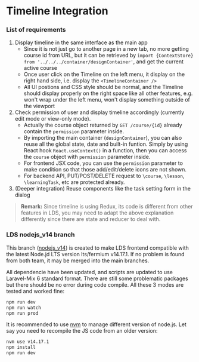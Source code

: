 # Timeline Integration

### List of requirements

1. Display timeline in the same interface as the main app
    - Since it is not just go to another page in a new tab, no more getting course id from URL, but it can be retrieved by ```import {ContextStore} from '../../../container/designContainer'```, and get the current active course
    - Once user click on the Timeline on the left menu, it display on the right hand side, i.e. display the ```<TimelineContainer />```
    - All UI postions and CSS style should be normal, and the Timeline should display properly on the right space like all other features, e.g. won't wrap under the left menu, won't display something outside of the viewport
2. Check permission of user and display timeline accordingly (currently edit mode or view-only mode).
    - Actually the course object returned by ```GET /course/{id}``` already contain the ```permission``` parameter inside.
    - By importing the main container (```designContainer```), you can also reuse all the global state, date and built-in funtion. Simply by using React hook ```React.useContext()``` in a function, then you can access the ```course``` object with ```permission``` parameter inside.
    - For frontend JSX code, you can use the ```permission``` parameter to make condition so that those add/edit/delete icons are not shown.
    - For backend API, PUT/POST/DELETE request to ```\course```, ```\lesson```, ```\learningTask```, etc are protected already.
3. (Deeper integration) Reuse components like the task setting form in the dialog

> **Remark:** Since timeline is using Redux, its code is different from other features in LDS, you may need to adapt the above explanation differently since there are state and reducer to deal with.

### LDS nodejs_v14 branch
This branch ([nodejs_v14](https://github.com/ldsstem/ldsk12_beta/tree/nodejs_v14)) is created to make LDS frontend compatible with the latest Node.jd LTS version lts/fermium v14.17.1. If no problem is found from both team, it may be merged into the main branches.

All dependencie have been updated, and scripts are updated to use Laravel-Mix 6 standard format. There are still some problematic packages but there should be no error during code compile. All these 3 modes are tested and worked fine:

```bash
npm run dev
npm run watch
npm run prod
```

It is recommended to use [nvm](https://github.com/nvm-sh/nvm) to manage different version of node.js. Let say you need to recompile the JS code from an older version:

```bash
nvm use v14.17.1
npm install
npm run dev
```